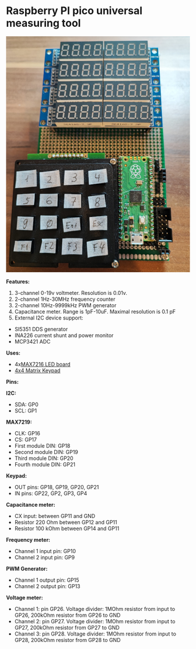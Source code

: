 # Raspberry PI pico universal measuring tool

![](pico_meter_max7219.jpg)

**Features:**
1. 3-channel 0-19v voltmeter. Resolution is 0.01v.
2. 2-channel 1Hz-30MHz frequency counter
3. 2-channel 10Hz-9999kHz PWM generator
4. Capacitance meter. Range is 1pF-10uF. Maximal resolution is 0.1 pF
5. External I2C device support:
  - SI5351 DDS generator
  - INA226 current shunt and power monitor
  - MCP3421 ADC

**Uses:**
- 4x[MAX7216 LED board](https://www.amazon.de/gp/product/B07Z7RLGC2)
- [4x4 Matrix Keypad](https://www.amazon.de/gp/product/B07ZSYP188)

**Pins:**

**I2C:**
- SDA: GP0
- SCL: GP1

**MAX7219:**
- CLK: GP16
- CS: GP17
- First module DIN: GP18
- Second module DIN: GP19
- Third module DIN: GP20
- Fourth module DIN: GP21

**Keypad:**
- OUT pins: GP18, GP19, GP20, GP21
- IN pins: GP22, GP2, GP3, GP4

**Capacitance meter:**
- CX input: between GP11 and GND
- Resistor 220 Ohm between GP12 and GP11
- Resistor 100 kOhm between GP14 and GP11

**Frequency meter:**
- Channel 1 input pin: GP10
- Channel 2 input pin: GP9

**PWM Generator:**
- Channel 1 output pin: GP15
- Channel 2 output pin: GP13

**Voltage meter:**
- Channel 1: pin GP26. Voltage divider: 1MOhm resistor from input to GP26, 200kOhm resistor from GP26 to GND
- Channel 2: pin GP27. Voltage divider: 1MOhm resistor from input to GP27, 200kOhm resistor from GP27 to GND
- Channel 3: pin GP28. Voltage divider: 1MOhm resistor from input to GP28, 200kOhm resistor from GP28 to GND
